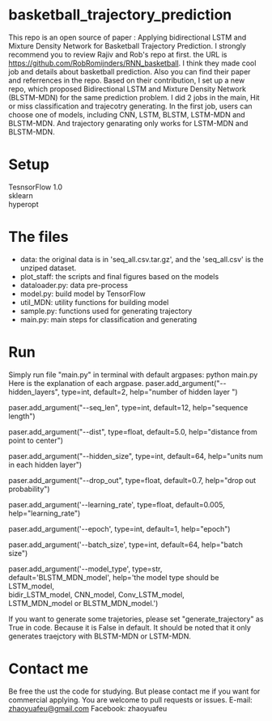 # basketball_trajectory_prediction
This repo is an open source of paper : Applying bidirectional LSTM and Mixture Density Network for Basketball Trajectory Prediction.
I strongly recommend you to review Rajiv and Rob's repo at first.  the URL is https://github.com/RobRomijnders/RNN_basketball. 
I think they made cool job and details about basketball prediction. Also you can find their paper and referrences in the repo.
Based on their contribution, I set up a new repo, which proposed Bidirectional LSTM and Mixture Density Network (BLSTM-MDN) for the same prediction problem.
I did 2 jobs in the main, Hit or miss classification and trajecotry generating.
In the first job, users can choose one of models, including CNN, LSTM, BLSTM, LSTM-MDN and BLSTM-MDN. And trajectory genarating only works for LSTM-MDN and BLSTM-MDN.

# Setup
TesnsorFlow 1.0 <br>
sklearn <br>
hyperopt <br>

# The files
* data: the original data is in 'seq_all.csv.tar.gz', and the 'seq_all.csv' is the unziped dataset.
* plot_staff: the scripts and final figures based on the models
* dataloader.py: data pre-process
* model.py: build model by TensorFlow
* util_MDN: utility functions for building model
* sample.py: functions used for generating trajectory
* main.py: main steps for classification and generating

# Run
Simply run file "main.py" in terminal with default argpases: python main.py
Here is the explanation of each argpase.
  paser.add_argument("--hidden_layers", type=int,
                     default=2, help="number of hidden layer ")
                     
  paser.add_argument("--seq_len", type=int, default=12,
                     help="sequence length")
                     
  paser.add_argument("--dist", type=float, default=5.0,
                     help="distance from point to center")
                     
  paser.add_argument("--hidden_size", type=int, default=64,
                     help="units num in each hidden layer")
                     
  paser.add_argument("--drop_out", type=float, default=0.7,
                     help="drop out probability")
                     
  paser.add_argument('--learning_rate', type=float, default=0.005,
                     help="learning_rate")
                     
  paser.add_argument('--epoch', type=int, default=1,
                     help="epoch")
                     
  paser.add_argument('--batch_size', type=int, default=64,
                     help="batch size")
                     
  paser.add_argument('--model_type', type=str, default='BLSTM_MDN_model',
                     help='the model type should be LSTM_model, \
                       bidir_LSTM_model, CNN_model, Conv_LSTM_model, \
                       LSTM_MDN_model or BLSTM_MDN_model.')
                       
If you want to generate some trajetories, please set "generate_trajectory" as True in code. Because it is False in default.
It should be noted that it only generates traejctory with BLSTM-MDN or LSTM-MDN.

# Contact me
Be free the ust the code for studying. But please contact me if you want for commercial applying.
You are welcome to pull requests or issues. 
E-mail: zhaoyuafeu@gmail.com
Facebook: zhaoyuafeu



